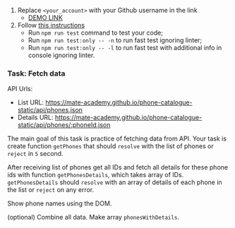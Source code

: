 1. Replace `<your_account>` with your Github username in the link
    - [DEMO LINK](https://banzaifun.github.io/js_fetch_data_DOM/)
2. Follow [this instructions](https://mate-academy.github.io/layout_task-guideline/)
    - Run `npm run test` command to test your code;
    - Run `npm run test:only -- -n` to run fast test ignoring linter;
    - Run `npm run test:only -- -l` to run fast test with additional info in console ignoring linter.

### Task: Fetch data

API Urls:
- List URL: https://mate-academy.github.io/phone-catalogue-static/api/phones.json
- Details URL: https://mate-academy.github.io/phone-catalogue-static/api/phones/:phoneId.json

The main goal of this task is practice of fetching data from API.
Your task is create function `getPhones` that should `resolve` with the list of phones or `reject` in `5` second.

After receiving list of phones get all IDs and fetch all details for these phone ids with function `getPhonesDetails`, which takes array of IDs.
`getPhonesDetails` should `resolve` with an array of details of each phone in the list or `reject` on any error.

Show phone names using the DOM.

(optional) Combine all data. Make array `phonesWithDetails`.

